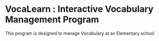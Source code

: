 # VocaLearn : Interactive Vocabulary Management Program

This program is designed to manage Vocabulary at an Elementary school
